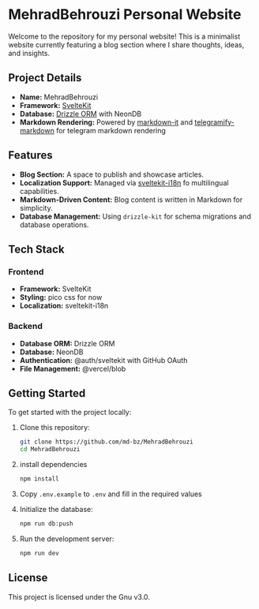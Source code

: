 # MehradBehrouzi Personal Website

Welcome to the repository for my personal website! This is a minimalist website currently featuring a blog section where I share thoughts, ideas, and insights.

## Project Details

-   **Name:** MehradBehrouzi
-   **Framework:** [SvelteKit](https://kit.svelte.dev/)
-   **Database:** [Drizzle ORM](https://orm.drizzle.team/) with NeonDB
-   **Markdown Rendering:** Powered by [markdown-it](https://github.com/markdown-it/markdown-it) and [telegramify-markdown](https://github.com/sudoskys/telegramify-markdown) for telegram markdown rendering

## Features

-   **Blog Section:** A space to publish and showcase articles.
-   **Localization Support:** Managed via [sveltekit-i18n](https://github.com/sveltekit-i18n/sveltekit-i18n) fo multilingual capabilities.
-   **Markdown-Driven Content:** Blog content is written in Markdown for simplicity.
-   **Database Management:** Using `drizzle-kit` for schema migrations and database operations.

## Tech Stack

### Frontend

-   **Framework:** SvelteKit
-   **Styling:** pico css for now
-   **Localization:** sveltekit-i18n

### Backend

-   **Database ORM:** Drizzle ORM
-   **Database:** NeonDB
-   **Authentication:** @auth/sveltekit with GitHub OAuth
-   **File Management:** @vercel/blob

## Getting Started

To get started with the project locally:

1. Clone this repository:
    ```bash
    git clone https://github.com/md-bz/MehradBehrouzi
    cd MehradBehrouzi
    ```
1. install dependencies
    ```bash
    npm install
    ```
1. Copy `.env.example` to `.env` and fill in the required values

1. Initialize the database:

    ```bash
    npm run db:push
    ```

1. Run the development server:
    ```bash
    npm run dev
    ```

## License

This project is licensed under the Gnu v3.0.
